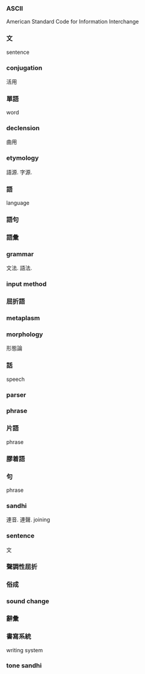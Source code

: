### ASCII

American Standard Code for Information Interchange

### 文

sentence

### conjugation

活用

### 單語

word

### declension

曲用

### etymology

語源. 字源.

### 語

language

### 語句

### 語彙

### grammar

文法. 語法.

### input method

### 屈折語

### metaplasm

### morphology

形態論

### 話

speech

### parser

### phrase

### 片語

phrase

### 膠着語

### 句

phrase

### sandhi

連音. 連聲. joining

### sentence

文

### 聲調性屈折

### 俗成

### sound change

### 辭彙

### 書寫系統

writing system

### tone sandhi
